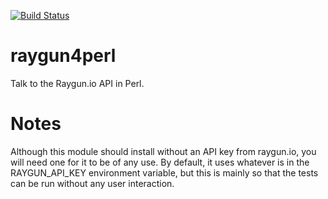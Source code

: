 
[![Build Status](https://travis-ci.org/heytrav/raygun4perl.svg?branch=master)](https://travis-ci.org/heytrav/raygun4perl)

raygun4perl
===========

Talk to the Raygun.io API in Perl.



Notes
=====


Although this module should install without an API key from raygun.io, you will need one for it to be of any use. By default, it uses whatever is in the RAYGUN_API_KEY environment variable, but this is mainly so that the tests can be run without any user interaction.

